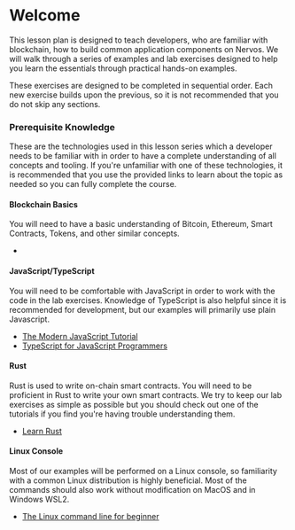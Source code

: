 # Welcome

This lesson plan is designed to teach developers, who are familiar with blockchain, how to build common application components on Nervos. We will walk through a series of examples and lab exercises designed to help you learn the essentials through practical hands-on examples.

These exercises are designed to be completed in sequential order. Each new exercise builds upon the previous, so it is not recommended that you do not skip any sections. 

### Prerequisite Knowledge

These are the technologies used in this lesson series which a developer needs to be familiar with in order to have a complete understanding of all concepts and tooling. If you're unfamiliar with one of these technologies, it is recommended that you use the provided links to learn about the topic as needed so you can fully complete the course.

#### Blockchain Basics

You will need to have a basic understanding of Bitcoin, Ethereum, Smart Contracts, Tokens, and other similar concepts. 

* 
#### JavaScript/TypeScript

You will need to be comfortable with JavaScript in order to work with the code in the lab exercises. Knowledge of TypeScript is also helpful since it is recommended for development, but our examples will primarily use plain Javascript.

* [The Modern JavaScript Tutorial](https://javascript.info/)
* [TypeScript for JavaScript Programmers](https://www.typescriptlang.org/docs/handbook/typescript-in-5-minutes.html)

#### Rust

Rust is used to write on-chain smart contracts. You will need to be proficient in Rust to write your own smart contracts. We try to keep our lab exercises as simple as possible but you should check out one of the tutorials if you find you're having trouble understanding them. 

* [Learn Rust](https://www.rust-lang.org/learn)

#### Linux Console

Most of our examples will be performed on a Linux console, so familiarity with a common Linux distribution is highly beneficial. Most of the commands should also work without modification on MacOS and in Windows WSL2.

* [The Linux command line for beginner](https://ubuntu.com/tutorials/command-line-for-beginners)

